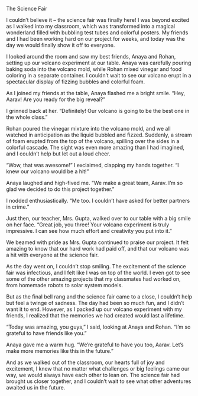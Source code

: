 The Science Fair

I couldn’t believe it – the science fair was finally here! I was beyond excited as I walked into my classroom, which was transformed into a magical wonderland filled with bubbling test tubes and colorful posters. My friends and I had been working hard on our project for weeks, and today was the day we would finally show it off to everyone.

I looked around the room and saw my best friends, Anaya and Rohan, setting up our volcano experiment at our table. Anaya was carefully pouring baking soda into the volcano mold, while Rohan mixed vinegar and food coloring in a separate container. I couldn’t wait to see our volcano erupt in a spectacular display of fizzing bubbles and colorful foam.

As I joined my friends at the table, Anaya flashed me a bright smile. “Hey, Aarav! Are you ready for the big reveal?”

I grinned back at her. “Definitely! Our volcano is going to be the best one in the whole class.”

Rohan poured the vinegar mixture into the volcano mold, and we all watched in anticipation as the liquid bubbled and fizzed. Suddenly, a stream of foam erupted from the top of the volcano, spilling over the sides in a colorful cascade. The sight was even more amazing than I had imagined, and I couldn’t help but let out a loud cheer.

“Wow, that was awesome!” I exclaimed, clapping my hands together. “I knew our volcano would be a hit!”

Anaya laughed and high-fived me. “We make a great team, Aarav. I’m so glad we decided to do this project together.”

I nodded enthusiastically. “Me too. I couldn’t have asked for better partners in crime.”

Just then, our teacher, Mrs. Gupta, walked over to our table with a big smile on her face. “Great job, you three! Your volcano experiment is truly impressive. I can see how much effort and creativity you put into it.”

We beamed with pride as Mrs. Gupta continued to praise our project. It felt amazing to know that our hard work had paid off, and that our volcano was a hit with everyone at the science fair.

As the day went on, I couldn’t stop smiling. The excitement of the science fair was infectious, and I felt like I was on top of the world. I even got to see some of the other amazing projects that my classmates had worked on, from homemade robots to solar system models.

But as the final bell rang and the science fair came to a close, I couldn’t help but feel a twinge of sadness. The day had been so much fun, and I didn’t want it to end. However, as I packed up our volcano experiment with my friends, I realized that the memories we had created would last a lifetime.

“Today was amazing, you guys,” I said, looking at Anaya and Rohan. “I’m so grateful to have friends like you.”

Anaya gave me a warm hug. “We’re grateful to have you too, Aarav. Let’s make more memories like this in the future.”

And as we walked out of the classroom, our hearts full of joy and excitement, I knew that no matter what challenges or big feelings came our way, we would always have each other to lean on. The science fair had brought us closer together, and I couldn’t wait to see what other adventures awaited us in the future.

